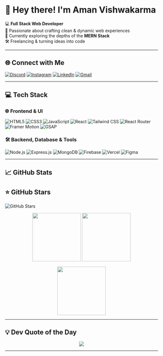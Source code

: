 # 👋 Hey there! I'm Aman Vishwakarma

💻 **Full Stack Web Developer**  
🚀 Passionate about crafting clean & dynamic web experiences  
🌱 Currently exploring the depths of the **MERN Stack**  
🛠️ Freelancing & turning ideas into code  

---

## 🌐 Connect with Me

[![Discord](https://img.shields.io/badge/Discord-5865F2?style=for-the-badge&logo=discord&logoColor=white)](https://discord.gg/aman2459)
[![Instagram](https://img.shields.io/badge/Instagram-E4405F?style=for-the-badge&logo=instagram&logoColor=white)](https://www.instagram.com/im_amanv)
[![LinkedIn](https://img.shields.io/badge/LinkedIn-0077B5?style=for-the-badge&logo=linkedin&logoColor=white)](https://www.linkedin.com/in/aman-vishwakarma-81a094356/)
[![Gmail](https://img.shields.io/badge/Email-D14836?style=for-the-badge&logo=gmail&logoColor=white)](mailto:getintouch.amanv@hotmail.com)

---

## 💻 Tech Stack

### 🌐 Frontend & UI
![HTML5](https://img.shields.io/badge/HTML5-E34F26?style=for-the-badge&logo=html5&logoColor=white)
![CSS3](https://img.shields.io/badge/CSS3-1572B6?style=for-the-badge&logo=css3&logoColor=white)
![JavaScript](https://img.shields.io/badge/JavaScript-F7DF1E?style=for-the-badge&logo=javascript&logoColor=black)
![React](https://img.shields.io/badge/React-20232a?style=for-the-badge&logo=react&logoColor=61DAFB)
![Tailwind CSS](https://img.shields.io/badge/TailwindCSS-38B2AC?style=for-the-badge&logo=tailwind-css&logoColor=white)
![React Router](https://img.shields.io/badge/React_Router-CA4245?style=for-the-badge&logo=react-router&logoColor=white)
![Framer Motion](https://img.shields.io/badge/Framer--Motion-E10098?style=for-the-badge&logo=framer&logoColor=white)
![GSAP](https://img.shields.io/badge/GSAP-88CE02?style=for-the-badge&logo=greensock&logoColor=white)

### 🛠️ Backend, Database & Tools
![Node.js](https://img.shields.io/badge/Node.js-339933?style=for-the-badge&logo=nodedotjs&logoColor=white)
![Express.js](https://img.shields.io/badge/Express.js-404D59?style=for-the-badge&logo=express&logoColor=white)
![MongoDB](https://img.shields.io/badge/MongoDB-4EA94B?style=for-the-badge&logo=mongodb&logoColor=white)
![Firebase](https://img.shields.io/badge/Firebase-FFCA28?style=for-the-badge&logo=firebase&logoColor=black)
![Vercel](https://img.shields.io/badge/Vercel-000?style=for-the-badge&logo=vercel&logoColor=white)
![Figma](https://img.shields.io/badge/Figma-F24E1E?style=for-the-badge&logo=figma&logoColor=white)

---

## 📈 GitHub Stats
## ⭐ GitHub Stars

![GitHub Stars](https://img.shields.io/github/stars/amanv-web?style=social)

<p align="center">
  <img src="https://github-readme-stats.vercel.app/api?username=im_amanv&theme=tokyonight&hide_border=false&show_icons=true" height="160px"/>
  <img src="https://github-readme-streak-stats.herokuapp.com/?user=im_amanv&theme=tokyonight&hide_border=false" height="160px"/>
</p>

<p align="center">
  <img src="https://github-readme-stats.vercel.app/api/top-langs/?username=im_amanv&layout=compact&theme=tokyonight&hide_border=false" height="160px"/>
</p>

---

## 💡 Dev Quote of the Day

<p align="center">
  <img src="https://quotes-github-readme.vercel.app/api?type=horizontal&theme=radical" />
</p>

---

<!-- Designed with ☕ by Aman Vishwakarma  -->
